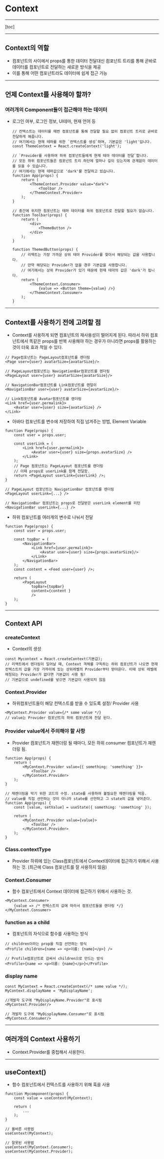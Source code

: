 # Context 

-----

[toc]

--------

## Context의 역할

- 컴포넌트의 사이에서 props를 통한 데이터 전달대신 컴포넌트 트리를 통해 곧바로 데이터를 컴포넌트로 전달하는 새로운 방식을 제공
- 이를 통해 어떤 컴포넌트라도 데이터에 쉽게 접근 가능

------

## 언제 Context를 사용해야 할까?

### 여러개의 Component들이 접근해야 하는 데이터

- 로그인 여부, 로그인 정보, UI테마, 현재 언어 등

  ```react
  // 컨텍스트는 데이터를 매번 컴포넌트를 통해 전달할 필요 없이 컴포넌트 트리로 곧바로 전달하게 해줍니다.
  // 여기에서는 현재 테마를 위한 `컨텍스트를 생성`하며, 기본값은 'light'입니다.
  const ThemeContext = React.createContext('light');
  
  // `Provider를 사용하여 하위 컴포넌트들에게 현재 테마 데이터를 전달`합니다. 
  // 모든 하위 컴포넌트들은 컴포넌트 트리 하단에 얼마나 깊이 있는지에 관계없이 데이터를 읽을 수 있습니다.
  // 여기에서는 현재 테마값으로 'dark'를 전달하고 있습니다.
  function App(props) {
      return (        
          <ThemeContext.Provider value="dark">
              <Toolbar />
          </ThemeContext.Provider>
      );
  }
  
  // 중간에 위치한 컴포넌트는 테마 데이터를 하위 컴포넌트로 전달할 필요가 없습니다.
  function Toolbar(props) {
      return (
          <div>
              <ThemeButton />
          </div>
      );    
  }
  
  function ThemedButton(props) {
      // 리액트는 가장 가까운 상위 테마 Provider를 찾아서 해당되는 값을 사용합니다.
      // 만약 해당되는 Provider가 없을 경우 기본값을 사용합니다.
      // 여기에서는 상위 Provider가 있기 때문에 현재 테마의 값은 'dark'가 됩니다.
      return (
          <ThemeContext.Consumer>
              {value => <Button theme={value} />}
          </ThemeContext.Consumer>
      );
  }
  ```

----------

   ## Context를 사용하기 전에 고려할 점

- Context를 사용하게 되면 컴포넌트의 재사용성이 떨어지게 된다. 따라서 하위 컴포넌트에서 똑같은 props를 반복 사용해야 하는 경우가 아니라면 props를 활용하는 것이 더욱 효과 적일 수 있다.

```react
// Page컴포넌트는 PageLayout컴포넌트를 렌더링
<Page user={user} avatarSize={avatarSize}/>

// PageLayout컴포넌트는 NavigationBar컴포넌트를 렌더링
<PageLayout user={user} avatarSize={avatarSize}/>

// NavigationBar컴포넌트를 Link컴포넌트를 렌덜이
<NavigationBar user={user} avatarSize={avatarSize}/>

// Link컴포넌트를 Avatar컴포넌트를 렌더링
<Link href={user.permalink}>
    <Avatar user={user} size={avatarSize} />
</Link>
```

- 아바타 컴포넌트를 변수에 저장하여 직접 넘겨주는 방법, Element Variable

```react
function Page(props) {
    const user = props.user;
    
    const userLink = (
        <Link href={user.permalink}>
            <Avatar user={user} size={props.avatarSize} />
        </Link>
    );
    // Page 컴포넌트는 PageLayout 컴포넌트를 렌더링
    // 이때 props로 userLink를 함께 전달함.
    return <PageLayout userLink={userLink} />;
}

// PageLayout 컴포넌트는 NavigationBar 컴포넌트를 렌더링
<PageLayout userLink={...} />

// NavigationBar 컴포넌트는 props로 전달받은 userLink element를 리턴
<NavigationBar userLink={...} />
```

- 하위 컴포넌트를 여러개의 변수로 나눠서 전달

```react
function Page(props) {
    const user = props.user;
    
    const topBar = (
        <NavigationBar>
            <Link href={user.permalink}>
                <Avatar user={user} size={props.avatarSize}/>
            </Link>
        </NavigationBar>
    );
    const content = <Feed user={user} />;
    
    return (
        <PageLayout 
            topBar={topBar}
            content={content }
            />
    );
}
```

---------

## Context API

### createContext

- Context의 생성

```react
const Mycontext = React.createContext(기본값);
// 리액트에서 렌더링이 일어날 때, Context 객체를 구독하는 하위 컴포넌트가 나오면 현재 컨텍스트의 값을 가장 가까이에 있는 상위레벨의 Provider부터 받아온다. 이때 상위 레벨에 매칭되는 Provider가 없다면 기본값이 사용 됨! 
// 기본값으로 undefined를 넣으면 기본값이 사용되지 않음
```

### Context.Provider

- 하위컴포넌트들이 해당 컨텍스트를 받을 수 있도록 설정/ Provider 사용

```react
<MyContext.Provider value={/* some value */}
// value는 Provider 컴포넌트의 하위 컴포넌트에 전달 된다.
```

### Provider value에서 주의해야 할 사항

- Provider 컴포넌트가 재렌더링 될 때마다, 모든 하위 consumer 컴포넌트가 재렌더링 됨.

```react
function App(props) {
    return (
        <MyContext.Provider value={{ something: 'something' }}>
            <Toolbar />        
        </MyContext.Provider>            
    );
}
```

```react
// 재렌더링을 막기 위한 코드의 수정. state를 사용하여 불필요한 재렌더링을 막음.
// value를 직접 선언하는 것이 아니라 state를 선언하고 그 state의 값을 넣어준다.
function App(props) {
    const [value, setValue] = useState({ something: 'something' });
    
    return (
        <MyContext.Provider value={value}>
            <Toolbar />        
        </MyContext.Provider>
    );
}

```

### Class.contextType

- Provider 하위에 있는 Class컴포넌트에서 Context데이터에 접근하기 위해서 사용 하는 것. (최근에 Class 컴포넌트를 잘 사용하지 않음)

### Context.Consumer

- 함수 컴포넌트에서 Context 데이터에 접근하기 위해서 사용하는 것. 

```react
<MyContext.Consumer>
    {value => /* 컨텍스트의 값에 따라서 컴포넌트들을 렌더링 */}
</MyContext.Consumer>
```

### function as a child

- 컴포넌트의 자식으로 함수를 사용하는 방식

```react
// children이라는 prop을 직접 선언하는 방식
<Profile children={name => <p>이름: {name}</p>} />

// Profile컴포넌트로 감싸서 children으로 만드는 방식
<Profile>{name => <p>이름: {name}</p>}</Profile>
```

### display name

```react
const MyContext = React.createContext(/* some value */);
MyContext.displayName = 'MyDisplayName';

//개발자 도구에 "MyDisplayName.Provider"로 표시됨
<MyContext.Provider/>

// 개발자 도구에 "MyDisplayName.Consumer"로 표시됨
<MyContext.Consumer/>
```

----------

## 여러개의 Context 사용하기

- Context.Provider를 중첩해서 사용한다.

--------

## useContext()

- 함수 컴포넌트에서 컨텍스트를 사용하기 위해 훅을 사용

```react
function Mycomponent(props) {
    const value = useContext(MyContext);
    
    return ( 
        ...
    );
}
```

```react
// 올바른 사용법 
useContext(MyContext);

// 잘못된 사용법
useContext(MyContext.Consumer);
useContext(MyContext.Provider);
```

